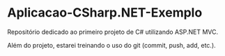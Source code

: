 # Aplicacao-CSharp.NET-Exemplo

Repositório dedicado ao primeiro projeto de C# utilizando ASP.NET MVC.

Além do projeto, estarei treinando o uso do git (commit, push, add, etc.).
